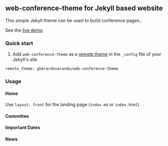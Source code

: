 ## web-conference-theme for Jekyll based website

This simple Jekyll theme can be used to build conference pages..  

See the [live demo](https://gherardovarando.github.io/web-conference-theme/).


### Quick start

1. Add `web-conference-theme` as a [remote theme](https://github.blog/2017-11-29-use-any-theme-with-github-pages/) in the `_config` file of your Jekyll's site 
 
```
remote_theme: gherardovarando/web-conference-theme
```


### Usage


#### Home 

Use `layout: front` for the landing page (`index.md` or `index.html`). 

#### Committee


#### Important Dates


#### News


